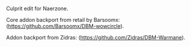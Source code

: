 Culprit edit for Naerzone.

Core addon backport from retail by Barsoomx: (https://github.com/Barsoomx/DBM-wowcircle).

Addon backport from Zidras: (https://github.com/Zidras/DBM-Warmane).
